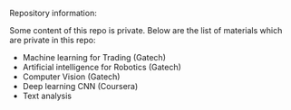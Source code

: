 Repository information:

Some content of this repo is private. Below are the list of materials which are private in this repo: 

* Machine learning for Trading (Gatech)
* Artificial intelligence for Robotics (Gatech)
* Computer Vision (Gatech)
* Deep learning CNN (Coursera)
* Text analysis

